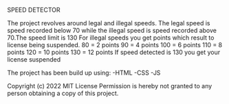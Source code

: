 SPEED DETECTOR

The project revolves around legal and illegal speeds.
The legal speed is speed recorded below 70 while the illegal speed is speed recorded above 70.The speed limit is 130
For illegal speeds you get points which result to license being suspended.
   80 = 2 points
   90 = 4 points
   100 = 6 points
   110 = 8 points
   120 = 10 points
   130 = 12 points
If speed detected is 130 you get your license suspended   


The project has been build up using:
      -HTML
      -CSS
      -JS

Copyright (c) 2022 <Mugambi>
MIT License
Permission is hereby not granted to any person obtaining
a copy of this project.    